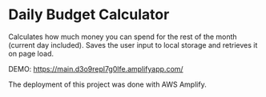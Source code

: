 # Daily Budget Calculator

Calculates how much money you can spend for the rest of the month (current day included).
Saves the user input to local storage and retrieves it on page load.

DEMO: https://main.d3o9repl7g0lfe.amplifyapp.com/

The deployment of this project was done with AWS Amplify.
